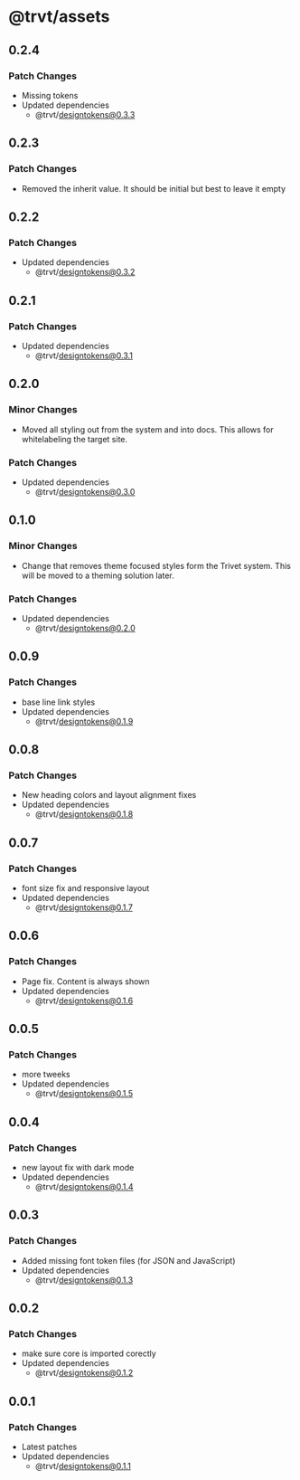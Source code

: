 # @trvt/assets

## 0.2.4

### Patch Changes

-   Missing tokens
-   Updated dependencies
    -   @trvt/designtokens@0.3.3

## 0.2.3

### Patch Changes

-   Removed the inherit value. It should be initial but best to leave it empty

## 0.2.2

### Patch Changes

-   Updated dependencies
    -   @trvt/designtokens@0.3.2

## 0.2.1

### Patch Changes

-   Updated dependencies
    -   @trvt/designtokens@0.3.1

## 0.2.0

### Minor Changes

-   Moved all styling out from the system and into docs. This allows for whitelabeling the target site.

### Patch Changes

-   Updated dependencies
    -   @trvt/designtokens@0.3.0

## 0.1.0

### Minor Changes

-   Change that removes theme focused styles form the Trivet system. This will be moved to a theming solution later.

### Patch Changes

-   Updated dependencies
    -   @trvt/designtokens@0.2.0

## 0.0.9

### Patch Changes

-   base line link styles
-   Updated dependencies
    -   @trvt/designtokens@0.1.9

## 0.0.8

### Patch Changes

-   New heading colors and layout alignment fixes
-   Updated dependencies
    -   @trvt/designtokens@0.1.8

## 0.0.7

### Patch Changes

-   font size fix and responsive layout
-   Updated dependencies
    -   @trvt/designtokens@0.1.7

## 0.0.6

### Patch Changes

-   Page fix. Content is always shown
-   Updated dependencies
    -   @trvt/designtokens@0.1.6

## 0.0.5

### Patch Changes

-   more tweeks
-   Updated dependencies
    -   @trvt/designtokens@0.1.5

## 0.0.4

### Patch Changes

-   new layout fix with dark mode
-   Updated dependencies
    -   @trvt/designtokens@0.1.4

## 0.0.3

### Patch Changes

-   Added missing font token files (for JSON and JavaScript)
-   Updated dependencies
    -   @trvt/designtokens@0.1.3

## 0.0.2

### Patch Changes

-   make sure core is imported corectly
-   Updated dependencies
    -   @trvt/designtokens@0.1.2

## 0.0.1

### Patch Changes

-   Latest patches
-   Updated dependencies
    -   @trvt/designtokens@0.1.1
